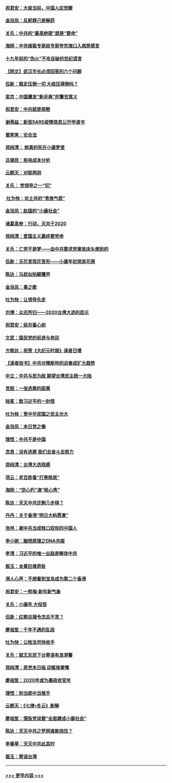 #### [祝君安：大疫当前，中国人应觉醒](../pages/nsc993/n11821946.md?t=01270222) 
#### [金浴凤：反躬罪己是解药](../pages/nsc993/n11820280.md?t=01270222) 
#### [关乐：中共的“最高绝密”就是“要命”](../pages/nsc993/n11816946.md?t=01270222) 
#### [海网：中央维稳专家组专家夸完海口入病房感言](../pages/nsc993/n11815138.md?t=01270222) 
#### [十九年前的“伪火”不攻自破的世纪谎言](../pages/nsc993/n11813238.md?t=01270222) 
#### [【网文】武汉市长必须回答的六个问题](../pages/nsc993/n11813848.md?t=01270222) 
#### [伍新：稳定压倒一切 大疫压得倒吗？](../pages/nsc993/n11812634.md?t=01270222) 
#### [梁京：中国爆发“新非典”的警世意义](../pages/nsc993/n11812554.md?t=01270222) 
#### [祝君安：中共就是邪教](../pages/nsc993/n11812431.md?t=01270222) 
#### [谢燕益：新型SARS疫情信息公开申请书](../pages/nsc993/n11808840.md?t=01270222) 
#### [蜀笑笑：论合法](../pages/nsc993/n11808064.md?t=01270222) 
#### [郑纯清： 她真的死在小康梦里](../pages/nsc993/n11806623.md?t=01270222) 
#### [吕锡民：核电成本分析](../pages/nsc993/n11806284.md?t=01270222) 
#### [云鹤天：对联两则](../pages/nsc993/n11805957.md?t=01270222) 
#### [关乐： 党领导之一“切”](../pages/nsc993/n11804505.md?t=01270222) 
#### [ 吐为快：论土共的“贵族气质”](../pages/nsc993/n11804490.md?t=01270222) 
#### [金浴凤：赵国的“小康社会”](../pages/nsc993/n11804452.md?t=01270222) 
#### [诸葛高参：行动，灭共于2020](../pages/nsc993/n11804120.md?t=01270222) 
#### [郑纯清：爱国主义最终要党命](../pages/nsc993/n11802197.md?t=01270222) 
#### [关乐：亡党不是梦——由中共要求党章放床头想到的](../pages/nsc993/n11802156.md?t=01270222) 
#### [伍新：无花言现花言形——小康年初哭吴花燕](../pages/nsc993/n11800044.md?t=01270222) 
#### [陈达：马屁似拍颠覆声](../pages/nsc993/n11800010.md?t=01270222) 
#### [金浴凤：春之歌](../pages/nsc993/n11797687.md?t=01270222) 
#### [吐为快：让领导先走](../pages/nsc993/n11797512.md?t=01270222) 
#### [刘博：众志所归——2020台湾大选的启示](../pages/nsc993/n11796878.md?t=01270222) 
#### [祝君安：妖共畜心剖](../pages/nsc993/n11794273.md?t=01270222) 
#### [文武：国民党的前途与命运](../pages/nsc993/n11794198.md?t=01270222) 
#### [方能达：祝贺《大纪元时报》读者日增](../pages/nsc993/n11793807.md?t=01270222) 
#### [【读者投书】中共对穆斯林的迫害成扩大趋势](../pages/nsc993/n11791371.md?t=01270222) 
#### [中立：中共与民为敌 期望台湾民主统一大陆](../pages/nsc993/n11790392.md?t=01270222) 
#### [苦胆：一张选票的距离](../pages/nsc993/n11788914.md?t=01270222) 
#### [陆客：致习近平的一封信](../pages/nsc993/n11788867.md?t=01270222) 
#### [吐为快：贺中华民国之民主光大](../pages/nsc993/n11788618.md?t=01270222) 
#### [金浴凤：末日党之像](../pages/nsc993/n11787475.md?t=01270222) 
#### [理悟：中共不是中国](../pages/nsc993/n11787463.md?t=01270222) 
#### [念贲：没有选票  我们去奋斗去努力](../pages/nsc993/n11787398.md?t=01270222) 
#### [郑纯清：台湾大选观感](../pages/nsc993/n11786210.md?t=01270222) 
#### [项云：老百姓看“打黑除恶”](../pages/nsc993/n11785398.md?t=01270222) 
#### [海网：“空心朽”演“核心秀”](../pages/nsc993/n11783874.md?t=01270222) 
#### [陈达：天灭中共还剩几步棋？](../pages/nsc993/n11783719.md?t=01270222) 
#### [丹丹：关于香港“明日大屿愿景”](../pages/nsc993/n11783273.md?t=01270222) 
#### [张林：被中共当成牲口奴役的中国人](../pages/nsc993/n11782397.md?t=01270222) 
#### [李小刚：脑控原理之DNA共振](../pages/nsc993/n11780962.md?t=01270222) 
#### [李清：习近平的唯一出路是解体中共](../pages/nsc993/n11780866.md?t=01270222) 
#### [振玉：炎黄巨难奇耻](../pages/nsc993/n11779632.md?t=01270222) 
#### [港人心声：不想看到宝岛成为第二个香港](../pages/nsc993/n11778817.md?t=01270222) 
#### [祝君安：一剪梅‧新年新气象](../pages/nsc993/n11776340.md?t=01270222) 
#### [关乐：小康年 大役现](../pages/nsc993/n11774213.md?t=01270222) 
#### [伍新：红朝总理令怎总不灵？](../pages/nsc993/n11770813.md?t=01270222) 
#### [廖祖笙：千年不遇的乱政](../pages/nsc993/n11770373.md?t=01270222) 
#### [吐为快：公检法司快收手](../pages/nsc993/n11770359.md?t=01270222) 
#### [关乐：就王志民下台寄语有良港警](../pages/nsc993/n11769903.md?t=01270222) 
#### [郑纯清：恶党末日临 动辄挨掌嘴](../pages/nsc993/n11769356.md?t=01270222) 
#### [廖祖笙：2020年或为暴政收官年](../pages/nsc993/n11768216.md?t=01270222) 
#### [理悟：别当郎中当推手](../pages/nsc993/n11768243.md?t=01270222) 
#### [云鹤天：《七律▪冬云》新解](../pages/nsc993/n11768204.md?t=01270222) 
#### [廖祖笙：饿饭党说要“全面建成小康社会”](../pages/nsc993/n11767482.md?t=01270222) 
#### [陈达：天灭中共之罗网谁能挡住？](../pages/nsc993/n11767465.md?t=01270222) 
#### [李春草：天灭中共此其时](../pages/nsc993/n11767452.md?t=01270222) 
#### [振玉：寄语台湾](../pages/nsc993/n11767432.md?t=01270222) 

----
#### [ >>> 更早内容 <<< ](../indexes/nsc993-earlier.md)
